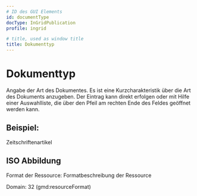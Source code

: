 ```yaml
---
# ID des GUI Elements
id: documentType
docType: InGridPublication
profile: ingrid

# title, used as window title
title: Dokumenttyp
---
```


# Dokumenttyp

Angabe der Art des Dokumentes. Es ist eine Kurzcharakteristik über die Art des Dokuments anzugeben. Der Eintrag kann direkt erfolgen oder mit Hilfe einer Auswahlliste, die über den Pfeil am rechten Ende des Feldes geöffnet werden kann.

## Beispiel:

Zeitschriftenartikel

## ISO Abbildung

Format der Ressource: Formatbeschreibung der Ressource

Domain: 32 (gmd:resourceFormat)
